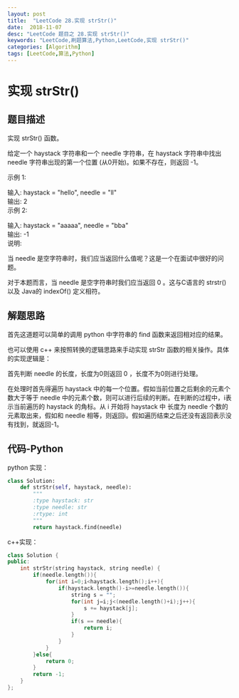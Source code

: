 ```yaml
---
layout: post
title:  "LeetCode 28.实现 strStr()"
date:  2018-11-07
desc: "LeetCode 题目之 28.实现 strStr()"
keywords: "LeetCode,刷题算法,Python,LeetCode,实现 strStr()"
categories: [Algorithm]
tags: [LeetCode,算法,Python]
---
```

# 实现 strStr()

## 题目描述

实现 strStr() 函数。

给定一个 haystack 字符串和一个 needle 字符串，在 haystack 字符串中找出 needle 字符串出现的第一个位置 (从0开始)。如果不存在，则返回  -1。

示例 1:

输入: haystack = "hello", needle = "ll"<br/>
输出: 2<br/>
示例 2:<br/>

输入: haystack = "aaaaa", needle = "bba"<br/>
输出: -1<br/>
说明:<br/>

当 needle 是空字符串时，我们应当返回什么值呢？这是一个在面试中很好的问题。

对于本题而言，当 needle 是空字符串时我们应当返回 0 。这与C语言的 strstr() 以及 Java的 indexOf() 定义相符。

## 解题思路

首先这道题可以简单的调用 python 中字符串的 find 函数来返回相对应的结果。

也可以使用 c++ 来按照转换的逻辑思路来手动实现 strStr 函数的相关操作。具体的实现逻辑是：

首先判断 needle 的长度，长度为0则返回 0 ，长度不为0则进行处理。

在处理时首先得遍历 haystack 中的每一个位置。假如当前位置之后剩余的元素个数大于等于 needle 中的元素个数，则可以进行后续的判断。在判断的过程中，i表示当前遍历的 haystack 的角标。从 i 开始将 haystack 中 长度为 needle 个数的元素取出来，假如和 needle 相等，则返回i。假如遍历结束之后还没有返回表示没有找到，就返回-1。

## 代码-Python

python 实现：

```python
class Solution:
    def strStr(self, haystack, needle):
        """
        :type haystack: str
        :type needle: str
        :rtype: int
        """
        return haystack.find(needle)
```

c++实现：

```cpp
class Solution {
public:
    int strStr(string haystack, string needle) {
        if(needle.length()){
            for(int i=0;i<haystack.length();i++){
                if(haystack.length()-i>=needle.length()){
                    string s = "";
                    for(int j=i;j<(needle.length()+i);j++){
                        s += haystack[j];
                    }
                    if(s == needle){
                        return i;
                    }
                }
            }
        }else{
            return 0;
        }
        return -1;
    }
};
```